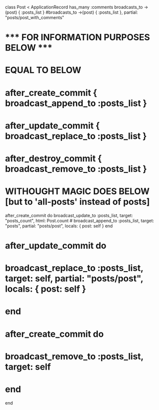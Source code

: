 class Post < ApplicationRecord
  has_many :comments
  broadcasts_to ->(post) { :posts_list }
  #broadcasts_to ->(post) { :posts_list }, partial: "posts/post_with_comments"

  # *** FOR INFORMATION PURPOSES BELOW ***
  # EQUAL TO BELOW
  # after_create_commit { broadcast_append_to :posts_list }
  # after_update_commit { broadcast_replace_to :posts_list }
  # after_destroy_commit { broadcast_remove_to :posts_list }

  # WITHOUGHT MAGIC DOES BELOW [but to 'all-posts' instead of posts]
  after_create_commit do
    broadcast_update_to :posts_list, target: "posts_count", html: Post.count
    #   broadcast_append_to :posts_list, target: "posts", partial: "posts/post", locals: { post: self }
  end
  # after_update_commit do
  #   broadcast_replace_to :posts_list, target: self, partial: "posts/post", locals: { post: self }
  # end
  # after_create_commit do
  #   broadcast_remove_to :posts_list, target: self
  # end
end
